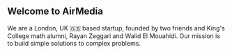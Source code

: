 ## Welcome to AirMedia

We are a London, UK 🇬🇧 based startup, founded by two friends and King's College math alumni, Rayan Zeggari and Walid El Mouahidi.
Our mission is to build simple solutions to complex problems.
